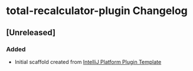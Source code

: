 <!-- Keep a Changelog guide -> https://keepachangelog.com -->

# total-recalculator-plugin Changelog

## [Unreleased]
### Added
- Initial scaffold created from [IntelliJ Platform Plugin Template](https://github.com/JetBrains/intellij-platform-plugin-template)

